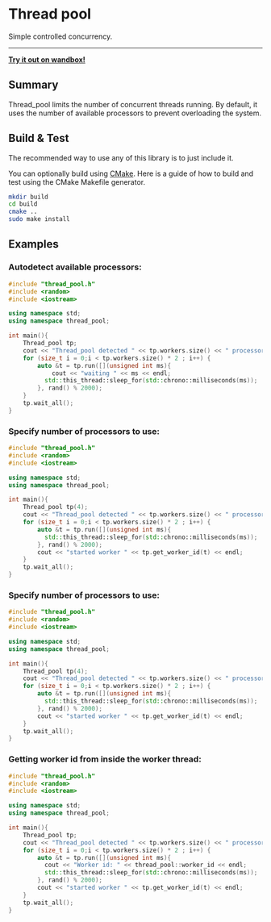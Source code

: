 # Thread pool

Simple controlled concurrency.

---

**[Try it out on wandbox!](https://wandbox.org/permlink/ufY2jT08MiblWNYN)**

## Summary

Thread_pool limits the number of concurrent threads running. By default, it uses the number of available processors to prevent overloading the system.


## Build & Test

The recommended way to use any of this library is to just include it.

You can optionally build using [CMake](https://cmake.org/). Here is a guide of how to build and test using the CMake Makefile generator.

```bash
mkdir build
cd build
cmake ..
sudo make install  
```


## Examples


### Autodetect available processors:


```c++
#include "thread_pool.h"
#include <random>
#include <iostream>

using namespace std;
using namespace thread_pool;

int main(){
    Thread_pool tp;
    cout << "Thread_pool detected " << tp.workers.size() << " processors " << endl;
    for (size_t i = 0;i < tp.workers.size() * 2 ; i++) {
        auto &t = tp.run([](unsigned int ms){
            cout << "waiting " << ms << endl;
          std::this_thread::sleep_for(std::chrono::milliseconds(ms));
        }, rand() % 2000);
    }
    tp.wait_all();
}
```


### Specify number of processors to use:

```c++
#include "thread_pool.h"
#include <random>
#include <iostream>

using namespace std;
using namespace thread_pool;

int main(){
    Thread_pool tp(4);
    cout << "Thread_pool detected " << tp.workers.size() << " processors " << endl;
    for (size_t i = 0;i < tp.workers.size() * 2 ; i++) {
        auto &t = tp.run([](unsigned int ms){
          std::this_thread::sleep_for(std::chrono::milliseconds(ms));
        }, rand() % 2000);
        cout << "started worker " << tp.get_worker_id(t) << endl;
    }
    tp.wait_all();
}
```

### Specify number of processors to use:

```c++
#include "thread_pool.h"
#include <random>
#include <iostream>

using namespace std;
using namespace thread_pool;

int main(){
    Thread_pool tp(4);
    cout << "Thread_pool detected " << tp.workers.size() << " processors " << endl;
    for (size_t i = 0;i < tp.workers.size() * 2 ; i++) {
        auto &t = tp.run([](unsigned int ms){
          std::this_thread::sleep_for(std::chrono::milliseconds(ms));
        }, rand() % 2000);
        cout << "started worker " << tp.get_worker_id(t) << endl;
    }
    tp.wait_all();
}
```


### Getting worker id from inside the worker thread:

```c++
#include "thread_pool.h"
#include <random>
#include <iostream>

using namespace std;
using namespace thread_pool;

int main(){
    Thread_pool tp;
    cout << "Thread_pool detected " << tp.workers.size() << " processors " << endl;
    for (size_t i = 0;i < tp.workers.size() * 2 ; i++) {
        auto &t = tp.run([](unsigned int ms){
          cout << "Worker id: " << thread_pool::worker_id << endl;
          std::this_thread::sleep_for(std::chrono::milliseconds(ms));
        }, rand() % 2000);
        cout << "started worker " << tp.get_worker_id(t) << endl;
    }
    tp.wait_all();
}
```
